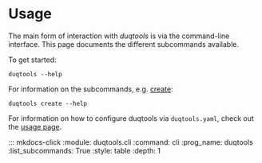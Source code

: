 # Usage

The main form of interaction with *duqtools* is via the command-line interface. This page documents the different subcommands available.

To get started:

    duqtools --help

For information on the subcommands, e.g. [create](#duqtools-create):

    duqtools create --help

For information on how to configure duqtools via `duqtools.yaml`, check out the [usage page](./usage.md).

::: mkdocs-click
    :module: duqtools.cli
    :command: cli
    :prog_name: duqtools
    :list_subcommands: True
    :style: table
    :depth: 1
